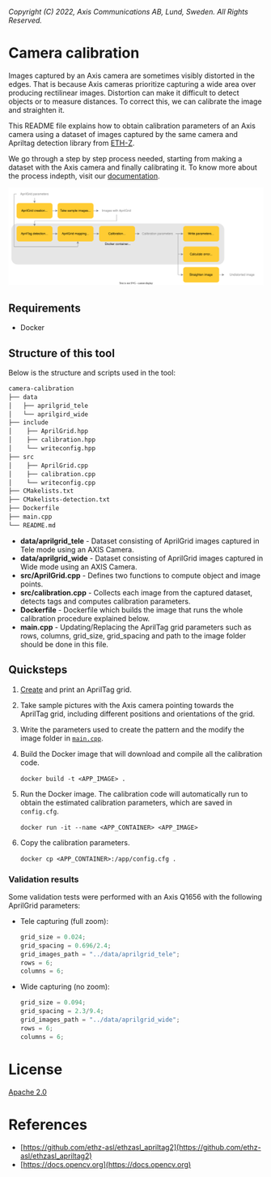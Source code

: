 *Copyright (C) 2022, Axis Communications AB, Lund, Sweden. All Rights Reserved.*

# Camera calibration

Images captured by an Axis camera are sometimes visibly distorted in the edges. That is because Axis cameras prioritize capturing a wide area over producing rectilinear images. Distortion can make it difficult to detect objects or to measure distances. To correct this, we can calibrate the image and straighten it.

This README file explains how to obtain calibration parameters of an Axis camera using a dataset of images captured by the same camera and Apriltag detection library from [ETH-Z](https://github.com/ethz-asl/ethzasl_apriltag2).

We go through a step by step process needed, starting from making a dataset with the Axis camera and finally calibrating it. To know more about the process indepth, visit our [documentation](https://axiscommunications.github.io/acap-documentation/docs/develop/camera-calibration.html).

![Calibration_diagram](data/calibration_diagram.svg)

## Requirements

- Docker

## Structure of this tool

Below is the structure and scripts used in the tool:

```bash
camera-calibration
├── data
│   ├── aprilgrid_tele
│   └── aprilgird_wide
├── include
│    ├── AprilGrid.hpp
│    ├── calibration.hpp
│    └── writeconfig.hpp
├── src
│    ├── AprilGrid.cpp
│    ├── calibration.cpp
│    └── writeconfig.cpp
├── CMakelists.txt
├── CMakelists-detection.txt
├── Dockerfile
├── main.cpp
└── README.md
```

- **data/aprilgrid_tele** - Dataset consisting of AprilGrid images captured in Tele mode using an AXIS Camera.
- **data/aprilgrid_wide** - Dataset consisting of AprilGrid images captured in Wide mode using an AXIS Camera.
- **src/AprilGrid.cpp** - Defines two functions to compute object and image points.
- **src/calibration.cpp** - Collects each image from the captured dataset, detects tags and computes calibration parameters.
- **Dockerfile** - Dockerfile which builds the image that runs the whole calibration procedure explained below.
- **main.cpp** - Updating/Replacing the AprilTag grid parameters such as rows, columns, grid_size, grid_spacing and path to the image folder should be done in this file.

## Quicksteps

1. [Create](https://github.com/ethz-asl/kalibr/wiki/calibration-targets#a-aprilgrid) and print an AprilTag grid.
2. Take sample pictures with the Axis camera pointing towards the AprilTag grid, including different positions and orientations of the grid.
3. Write the parameters used to create the pattern and the modify the image folder in [`main.cpp`](main.cpp).
4. Build the Docker image that will download and compile all the calibration code.

    ```docker build -t <APP_IMAGE> .```

5. Run the Docker image. The calibration code will automatically run to obtain the estimated calibration parameters, which are saved in `config.cfg`.

    ```docker run -it --name <APP_CONTAINER> <APP_IMAGE>```

6. Copy the calibration parameters.

    ```docker cp <APP_CONTAINER>:/app/config.cfg .```

### Validation results

Some validation tests were performed with an Axis Q1656 with the following AprilGrid parameters:

- Tele capturing (full zoom):

   ```cpp
   grid_size = 0.024;
   grid_spacing = 0.696/2.4;
   grid_images_path = "../data/aprilgrid_tele";
   rows = 6;
   columns = 6;
   ```

- Wide capturing (no zoom):

   ```cpp
   grid_size = 0.094;
   grid_spacing = 2.3/9.4;
   grid_images_path = "../data/aprilgrid_wide";
   rows = 6;
   columns = 6;
   ```

# License

[Apache 2.0](../LICENSE)

# References

- [https://github.com/ethz-asl/ethzasl_apriltag2](https://github.com/ethz-asl/ethzasl_apriltag2)
- [https://docs.opencv.org](https://docs.opencv.org)
